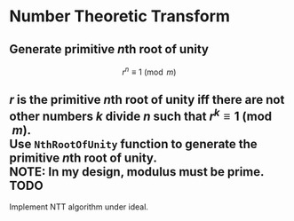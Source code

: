# Number Theoretic Transform

Generate primitive $n$th root of unity
--------------------------------------

$$r^n\equiv 1\pmod m$$

$r$ is the primitive $n$th root of unity iff there are not other numbers $k$ divide $n$ such that $r^k\equiv 1\pmod m$.  
Use `NthRootOfUnity` function to generate the primitive $n$th root of unity.  
**NOTE: In my design, modulus must be prime.**
TODO
----
Implement NTT algorithm under ideal.


